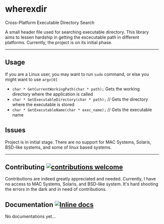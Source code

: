 # wherexdir
Cross-Platform Executable Directory Search

A small header file used for searching executable directory. This library aims to lessen hardship in getting the excecutable path in different platforms. Currently, the project is on its initial phase.

--------------------------------------------------------------------------------

## Usage
If you are a Linux user, you may want to run `sudo` command, or else you might want to use `argv[0]` <br>
- `char * GetCurrentWorkingPath(char * path);`  Gets the working directory where the application is called 
- `char * GetExecutableDirectory(char * path);` // Gets the directory where the executable is stored 
- `char * GetExecutableName(char * exec_name);` // Gets the executable name 

## Issues
Project is in initial stage. There are no support for MAC Systems, Solaris, BSD-like systems, and some of linux based systems.

--------------------------------------------------------------------------------

## Contributing [![contributions welcome](https://img.shields.io/badge/contributions-welcome-brightgreen.svg?style=flat)](https://github.com/dwyl/esta/issues)
Contributions are indeed greatly appreciated and needed. Currently, I have no access to MAC Systems, Solaris, and BSD-like system. It's hard shooting the errors in the dark and in need of contributions.

## Documentation [![Inline docs](http://inch-ci.org/github/{ORG-or-USERNAME}/{REPO-NAME}.svg?branch=master)](http://inch-ci.org/github/{BryanJames16}/{wherexdir})
No documentations yet...

